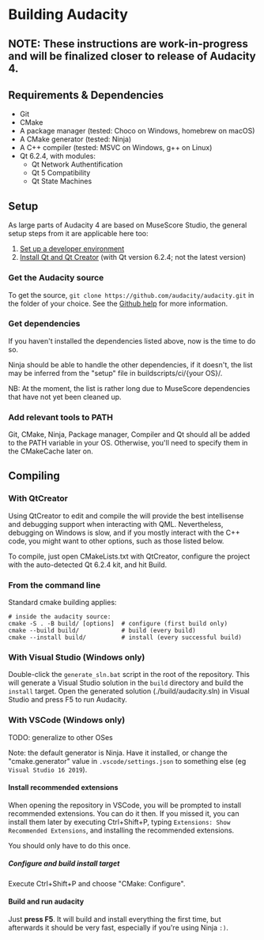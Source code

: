 # Building Audacity

## NOTE: These instructions are work-in-progress and will be finalized closer to release of Audacity 4.

## Requirements & Dependencies

* Git
* CMake
* A package manager (tested: Choco on Windows, homebrew on macOS)
* A CMake generator (tested: Ninja)
* A C++ compiler (tested: MSVC on Windows, g++ on Linux)
* Qt 6.2.4, with modules:
  * Qt Network Authentification
  * Qt 5 Compatibility
  * Qt State Machines

## Setup

As large parts of Audacity 4 are based on MuseScore Studio, the general setup steps from it are applicable here too:

1. [Set up a developer environment](https://github.com/musescore/MuseScore/wiki/Set-up-developer-environment)
2. [Install Qt and Qt Creator](https://github.com/musescore/MuseScore/wiki/Install-Qt-and-Qt-Creator) (with Qt version 6.2.4; not the latest version)

### Get the Audacity source

To get the source, `git clone https://github.com/audacity/audacity.git` in the folder of your choice. See the [Github help](https://docs.github.com/en/get-started/getting-started-with-git/about-remote-repositories) for more information. 

### Get dependencies

If you haven't installed the dependencies listed above, now is the time to do so. 

Ninja should be able to handle the other dependencies, if it doesn't, the list may be inferred from the "setup" file in buildscripts/ci/{your OS}/. 

NB: At the moment, the list is rather long due to MuseScore dependencies that have not yet been cleaned up.

### Add relevant tools to PATH

Git, CMake, Ninja, Package manager, Compiler and Qt should all be added to the PATH variable in your OS. Otherwise, you'll need to specify them in the CMakeCache later on.

## Compiling

### With QtCreator

Using QtCreator to edit and compile the will provide the best intellisense and debugging support when interacting with QML. Nevertheless, debugging on Windows is slow, and if you mostly interact with the C++ code, you might want to other options, such as those listed below.

To compile, just open CMakeLists.txt with QtCreator, configure the project with the auto-detected Qt 6.2.4 kit, and hit Build.

### From the command line

Standard cmake building applies: 

```
# inside the audacity source:
cmake -S . -B build/ [options]  # configure (first build only)
cmake --build build/            # build (every build)
cmake --install build/          # install (every successful build)
```

### With Visual Studio (Windows only)

Double-click the `generate_sln.bat` script in the root of the repository. This will generate a Visual Studio solution in the `build` directory and build the `install` target. Open the generated solution (./build/audacity.sln) in Visual Studio and press F5 to run Audacity.

### With VSCode (Windows only)

TODO: generalize to other OSes

Note: the default generator is Ninja. Have it installed, or change the "cmake.generator" value in `.vscode/settings.json` to something else (eg `Visual Studio 16 2019`).

#### Install recommended extensions
When opening the repository in VSCode, you will be prompted to install recommended extensions. You can do it then. If you missed it, you can install them later by executing Ctrl+Shift+P, typing `Extensions: Show Recommended Extensions`, and installing the recommended extensions.

You should only have to do this once.

##### Configure and build install target

Execute Ctrl+Shift+P and choose "CMake: Configure".

#### Build and run audacity

Just **press F5**. It will build and install everything the first time, but afterwards it should be very fast, especially if you're using Ninja `:)`.

